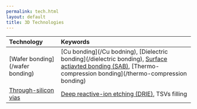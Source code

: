 ```yaml
---
permalink: tech.html
layout: default
title: 3D Technologies
---
```

| Technology  | Keywords  |
| :------------ |:---------------|
|[Wafer bonding](/wafer bonding) | [Cu bonding](/Cu bodning), [Dielectric bonding](/dielectric bonding), [Surface actiavted bonding (SAB)](/SAB), [Thermo-compression bonding](/thermo-compression bonding) |
|[Through-silicon vias](/TSVs)| [Deep reactive-ion etching (DRIE)](/DRIE), TSVs filling        |
